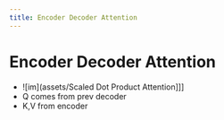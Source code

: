 ```yaml
---
title: Encoder Decoder Attention
---
```


# Encoder Decoder Attention
- ![im](assets/Scaled Dot Product Attention]]]
- Q comes from prev decoder
- K,V from encoder




















































